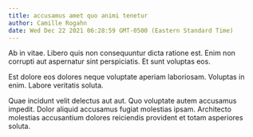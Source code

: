 ```yaml
---
title: accusamus amet quo animi tenetur
author: Camille Rogahn
date: Wed Dec 22 2021 06:28:59 GMT-0500 (Eastern Standard Time)
---
```

Ab in vitae. Libero quis non consequuntur dicta ratione est. Enim non corrupti aut aspernatur sint perspiciatis. Et sunt voluptas eos.

 Est dolore eos dolores neque voluptate aperiam laboriosam. Voluptas in enim. Labore veritatis soluta.

 Quae incidunt velit delectus aut aut. Quo voluptate autem accusamus impedit. Dolor aliquid accusamus fugiat molestias ipsam. Architecto molestias accusantium dolores reiciendis provident et totam asperiores soluta.